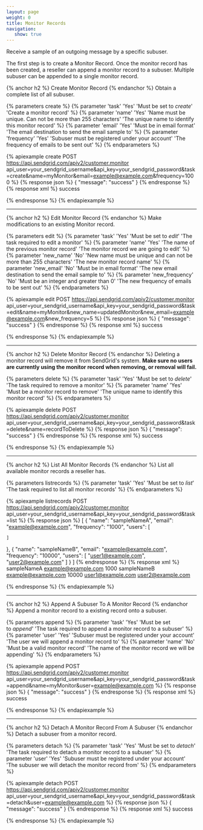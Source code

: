```yaml
---
layout: page
weight: 0
title: Monitor Records
navigation:
   show: true
---
```


Receive a sample of an outgoing message by a specific subuser.

The first step is to create a Monitor Record. Once the monitor record has been created, a reseller can append a monitor record to a subuser. Multiple subuser can be appended to a single monitor record.

{% anchor h2 %}
Create Monitor Record 
{% endanchor %}
Obtain a complete list of all subuser.


{% parameters create %}
 {% parameter 'task' 'Yes' 'Must be set to *create*' 'Create a monitor record' %}
 {% parameter 'name' 'Yes' 'Name must be unique. Can not be more than 255 characters' 'The unique name to identify this monitor record' %}
 {% parameter 'email' 'Yes' 'Must be in email format' 'The email destination to send the email sample to' %}
 {% parameter 'frequency' 'Yes' 'Subuser must be registered under your account' 'The frequency of emails to be sent out' %}
{% endparameters %}


{% apiexample create POST https://api.sendgrid.com/apiv2/customer.monitor api_user=your_sendgrid_username&api_key=your_sendgrid_password&task=create&name=myMonitor&email=example@example.com&frequency=1000 %}
  {% response json %}
{
  "message": "success"
}
  {% endresponse %}
  {% response xml %}
<result>
   <message>success</message>
</result>

  {% endresponse %}
{% endapiexample %}

* * * * *

{% anchor h2 %}
Edit Monitor Record 
{% endanchor %}
Make modifications to an existing Monitor record.


{% parameters edit %}
 {% parameter 'task' 'Yes' 'Must be set to *edit*' 'The task required to edit a monitor' %}
 {% parameter 'name' 'Yes' 'The name of the previous monitor record' 'The monitor record we are going to edit' %}
 {% parameter 'new_name' 'No' 'New name must be unique and can not be more than 255 characters' 'The new monitor record name' %}
 {% parameter 'new_email' 'No' 'Must be in email format' 'The new email destination to send the email sample to' %}
 {% parameter 'new_frequency' 'No' 'Must be an integer and greater than 0' 'The new frequency of emails to be sent out' %}
{% endparameters %}


{% apiexample edit POST https://api.sendgrid.com/apiv2/customer.monitor api_user=your_sendgrid_username&api_key=your_sendgrid_password&task=edit&name=myMonitor&new_name=updatedMonitor&new_email=example@example.com&new_frequency=5 %}
  {% response json %}
{
  "message": "success"
}
  {% endresponse %}
  {% response xml %}
<result>
   <message>success</message>
</result>

  {% endresponse %}
{% endapiexample %}

* * * * *

{% anchor h2 %}
Delete Monitor Record 
{% endanchor %}
Deleting a monitor record will remove it from SendGrid's system. **Make sure no users are currently using the monitor record when removing, or removal will fail.**


{% parameters delete %}
 {% parameter 'task' 'Yes' 'Must be set to *delete*' 'The task required to remove a monitor' %}
 {% parameter 'name' 'Yes' 'Must be a monitor record to remove' 'The unique name to identify this monitor record' %}
{% endparameters %}


{% apiexample delete POST https://api.sendgrid.com/apiv2/customer.monitor api_user=your_sendgrid_username&api_key=your_sendgrid_password&task=delete&name=recordToDelete %}
  {% response json %}
{
  "message": "success"
}
  {% endresponse %}
  {% response xml %}
<result>
   <message>success</message>
</result>

  {% endresponse %}
{% endapiexample %}

* * * * *

{% anchor h2 %}
List All Monitor Records 
{% endanchor %}
List all available monitor records a reseller has.


{% parameters listrecords %}
 {% parameter 'task' 'Yes' 'Must be set to *list*' 'The task required to list all monitor records' %}
{% endparameters %}


{% apiexample listrecords POST https://api.sendgrid.com/apiv2/customer.monitor api_user=your_sendgrid_username&api_key=your_sendgrid_password&task=list %}
  {% response json %}
[
  {
    "name": "sampleNameA",
    "email": "example@example.com",
    "frequency": "1000",
    "users": [

    ]
  },
  {
    "name": "sampleNameB",
    "email": "example@example.com",
    "frequency": "10000",
    "users": [
      "user1@example.com",
      "user2@example.com"
    ]
  }
]
  {% endresponse %}
  {% response xml %}
<monitors>
   <monitor>
      <name>sampleNameA</name>
      <email>example@example.com</email>
      <frequency>1000</frequency>
      <users/>
   </monitor>
   <monitor>
      <name>sampleNameB</name>
      <email>example@example.com</email>
      <frequency>10000</frequency>
      <users>
         <user>user1@example.com</user>
         <user>user2@example.com</user>
      </users>
   </monitor>
</monitors>

  {% endresponse %}
{% endapiexample %}

* * * * *

{% anchor h2 %}
Append A Subuser To A Monitor Record 
{% endanchor %}
Append a monitor record to a existing record onto a subuser.


{% parameters append %}
 {% parameter 'task' 'Yes' 'Must be set to *append*' 'The task required to append a monitor record to a subuser' %}
 {% parameter 'user' 'Yes' 'Subuser must be registered under your account' 'The user we will append a monitor record to' %}
 {% parameter 'name' 'No' 'Must be a valid monitor record' 'The name of the monitor record we will be appending' %}
{% endparameters %}


{% apiexample append POST https://api.sendgrid.com/apiv2/customer.monitor api_user=your_sendgrid_username&api_key=your_sendgrid_password&task=append&name=myMonitor&user=example@example.com %}
  {% response json %}
{
  "message": "success"
}
  {% endresponse %}
  {% response xml %}
<result>
   <message>success</message>
</result>

  {% endresponse %}
{% endapiexample %}

* * * * *

{% anchor h2 %}
Detach A Monitor Record From A Subuser 
{% endanchor %}
Detach a subuser from a monitor record.


{% parameters detach %}
 {% parameter 'task' 'Yes' 'Must be set to *detach*' 'The task required to detach a monitor record to a subuser' %}
 {% parameter 'user' 'Yes' 'Subuser must be registered under your account' 'The subuser we will detach the monitor record from' %}
{% endparameters %}


{% apiexample detach POST https://api.sendgrid.com/apiv2/customer.monitor api_user=your_sendgrid_username&api_key=your_sendgrid_password&task=detach&user=example@example.com %}
  {% response json %}
{
  "message": "success"
}
  {% endresponse %}
  {% response xml %}
<result>
   <message>success</message>
</result>

  {% endresponse %}
{% endapiexample %}
